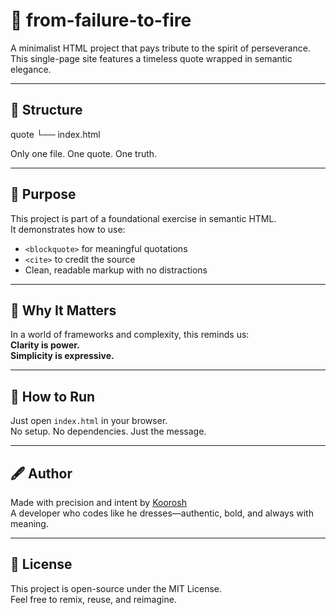 # 🌟 from-failure-to-fire

A minimalist HTML project that pays tribute to the spirit of perseverance.  
This single-page site features a timeless quote wrapped in semantic elegance.

---

## 📁 Structure

quote
└── index.html


Only one file. One quote. One truth.

---

## 🎯 Purpose

This project is part of a foundational exercise in semantic HTML.  
It demonstrates how to use:

- `<blockquote>` for meaningful quotations  
- `<cite>` to credit the source  
- Clean, readable markup with no distractions

---

## 🧠 Why It Matters

In a world of frameworks and complexity, this reminds us:  
**Clarity is power.**  
**Simplicity is expressive.**

---

## 🚀 How to Run

Just open `index.html` in your browser.  
No setup. No dependencies. Just the message.

---

## 🖋️ Author

Made with precision and intent by [Koorosh](https://github.com/yourusername)  
A developer who codes like he dresses—authentic, bold, and always with meaning.

---

## 📜 License

This project is open-source under the MIT License.  
Feel free to remix, reuse, and reimagine.

